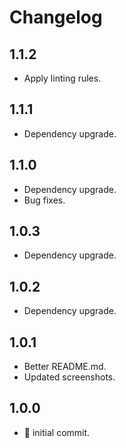 # Changelog

## 1.1.2

-   Apply linting rules.

## 1.1.1

-   Dependency upgrade.

## 1.1.0

-   Dependency upgrade.
-   Bug fixes.

## 1.0.3

-   Dependency upgrade.

## 1.0.2

-   Dependency upgrade.

## 1.0.1

-   Better README.md.
-   Updated screenshots.

## 1.0.0

-   :tada: initial commit.
